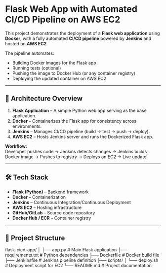 # Flask Web App with Automated CI/CD Pipeline on AWS EC2

This project demonstrates the deployment of a **Flask web application** using **Docker**, with a fully automated **CI/CD pipeline** powered by **Jenkins** and hosted on **AWS EC2**.  

The pipeline automates:
- Building Docker images for the Flask app  
- Running tests (optional)  
- Pushing the image to Docker Hub (or any container registry)  
- Deploying the updated container on AWS EC2  

---

## 🚀 Architecture Overview

1. **Flask Application** – A simple Python web app serving as the base application.  
2. **Docker** – Containerizes the Flask app for consistency across environments.  
3. **Jenkins** – Manages CI/CD pipeline (build → test → push → deploy).  
4. **AWS EC2** – Hosts Jenkins server and runs the Dockerized Flask app.  

**Workflow:**  
Developer pushes code → Jenkins detects changes → Jenkins builds Docker image → Pushes to registry → Deploys on EC2 → Live update!

---

## 🛠️ Tech Stack

- **Flask (Python)** – Backend framework  
- **Docker** – Containerization  
- **Jenkins** – Continuous Integration/Continuous Deployment  
- **AWS EC2** – Hosting infrastructure  
- **GitHub/GitLab** – Source code repository  
- **Docker Hub / ECR** – Container registry  

---

## 📂 Project Structure

flask-cicd-app/
│
├── app.py # Main Flask application
├── requirements.txt # Python dependencies
├── Dockerfile # Docker build file
├── Jenkinsfile # Jenkins pipeline definition
├── scripts/
│ └── deploy.sh # Deployment script for EC2
└── README.md # Project documentation
